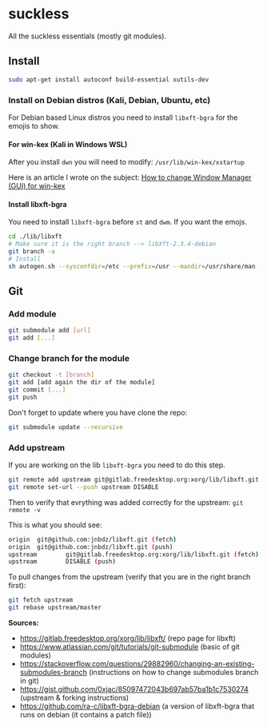 # suckless
All the suckless essentials (mostly git modules).

## Install
```bash
sudo apt-get install autoconf build-essential xutils-dev
```

### Install on Debian distros (Kali, Debian, Ubuntu, etc)
For Debian based Linux distros you need to install `libxft-bgra` for the emojis to show.

#### For win-kex (Kali in Windows WSL)
After you install `dwn` you will need to modify: `/usr/lib/win-kex/xstartup`

Here is an article I wrote on the subject: [How to change Window Manager (GUI) for win-kex](https://jeannicolasboulay.medium.com/how-to-change-window-manager-gui-for-win-kex-7b6a749f423b)

#### Install libxft-bgra
You need to install `libxft-bgra` before `st` and `dwm`. If you want the emojs.

```bash
cd ./lib/libxft
# Make sure it is the right branch --> libXft-2.3.4-debian
git branch -a
# Install
sh autogen.sh --sysconfdir=/etc --prefix=/usr --mandir=/usr/share/man
```

## Git
### Add module
```bash
git submodule add [url]
git add [...]
```
### Change branch for the module
```bash
git checkout -t [branch]
git add [add again the dir of the module]
git commit [...]
git push
```
Don't forget to update where you have clone the repo: 
```bash
git submodule update --recursive
```

### Add upstream
If you are working on the lib `libxft-bgra` you need to do this step.
```bash
git remote add upstream git@gitlab.freedesktop.org:xorg/lib/libxft.git 
git remote set-url --push upstream DISABLE
```
Then to verify that evrything was added correctly for the upstream: 
`git remote -v`

This is what you should see: 
```bash
origin  git@github.com:jnbdz/libxft.git (fetch)
origin  git@github.com:jnbdz/libxft.git (push)
upstream        git@gitlab.freedesktop.org:xorg/lib/libxft.git (fetch)
upstream        DISABLE (push)
```
To pull changes from the upstream (verify that you are in the right branch first):
```bash
git fetch upstream
git rebase upstream/master
```

**Sources:**
- https://gitlab.freedesktop.org/xorg/lib/libxft/ (repo page for libxft)
- https://www.atlassian.com/git/tutorials/git-submodule (basic of git modules)
- https://stackoverflow.com/questions/29882960/changing-an-existing-submodules-branch (instructions on how to change submodules branch in git)
- https://gist.github.com/0xjac/85097472043b697ab57ba1b1c7530274 (upstream & forking instructions)
- https://github.com/ra-c/libxft-bgra-debian (a version of libxft-bgra that runs on debian (it contains a patch file))

